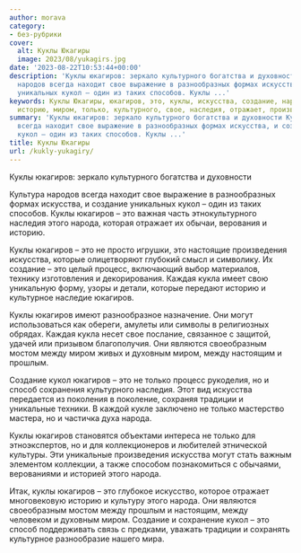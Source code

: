```yaml
---
author: morava
category:
- без-рубрики
cover:
  alt: Куклы Юкагиры
  image: 2023/08/yukagirs.jpg
date: '2023-08-22T10:53:44+00:00'
description: 'Куклы юкагиров: зеркало культурного богатства и духовности Культура
  народов всегда находит свое выражение в разнообразных формах искусства, и создание
  уникальных кукол – один из таких способов. Куклы ...'
keywords: Куклы Юкагиры, юкагиров, это, куклы, искусства, создание, народа, кукол,
  историю, миром, только, культурного, свое, наследия, отражает, произведения
summary: 'Куклы юкагиров: зеркало культурного богатства и духовности Культура народов
  всегда находит свое выражение в разнообразных формах искусства, и создание уникальных
  кукол – один из таких способов. Куклы ...'
title: Куклы Юкагиры
url: /kukly-yukagiry/
---
```


Куклы юкагиров: зеркало культурного богатства и духовности

Культура народов всегда находит свое выражение в разнообразных формах искусства, и создание уникальных кукол – один из таких способов. Куклы юкагиров – это важная часть этнокультурного наследия этого народа, которая отражает их обычаи, верования и историю.

Куклы юкагиров – это не просто игрушки, это настоящие произведения искусства, которые олицетворяют глубокий смысл и символику. Их создание – это целый процесс, включающий выбор материалов, технику изготовления и декорирования. Каждая кукла имеет свою уникальную форму, узоры и детали, которые передают историю и культурное наследие юкагиров.

Куклы юкагиров имеют разнообразное назначение. Они могут использоваться как обереги, амулеты или символы в религиозных обрядах. Каждая кукла несет свое послание, связанное с защитой, удачей или призывом благополучия. Они являются своеобразным мостом между миром живых и духовным миром, между настоящим и прошлым.

Создание кукол юкагиров – это не только процесс рукоделия, но и способ сохранения культурного наследия. Этот вид искусства передается из поколения в поколение, сохраняя традиции и уникальные техники. В каждой кукле заключено не только мастерство мастера, но и частичка духа народа.

Куклы юкагиров становятся объектами интереса не только для этноэкспертов, но и для коллекционеров и любителей этнической культуры. Эти уникальные произведения искусства могут стать важным элементом коллекции, а также способом познакомиться с обычаями, верованиями и историей этого народа.

Итак, куклы юкагиров – это глубокое искусство, которое отражает многовековую историю и культуру этого народа. Они являются своеобразным мостом между прошлым и настоящим, между человеком и духовным миром. Создание и сохранение кукол – это способ поддерживать связь с предками, уважать традиции и сохранять культурное разнообразие нашего мира.